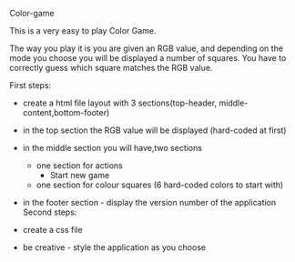 Color-game

This is a very easy to play Color Game.

The way you play it is you are given an RGB value, and depending on the mode you choose you will be displayed a number of squares. You have to correctly guess which square matches the RGB value.

First steps:

- create a html file layout with 3 sections(top-header, middle-content,bottom-footer)
- in the top section the RGB value will be displayed (hard-coded at first)
- in the middle section you will have,two sections
	- one section for actions 
		- Start new game
	- one section for colour squares (6 hard-coded colors to start with)
- in the footer section - display the version number of the application
Second steps:

- create a css file
- be creative - style the application as you choose